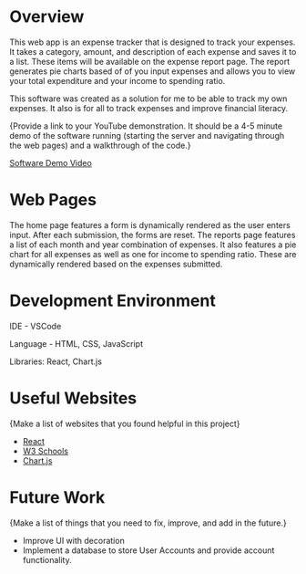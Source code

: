 # Overview

This web app is an expense tracker that is designed to track your expenses. It takes a category, amount, and description of each expense and saves it to a list. These items will be available on the expense report page.
The report generates pie charts based of of you input expenses and allows you to view your total expenditure and your income to spending ratio.

This software was created as a solution for me to be able to track my own expenses. It also is for all to track expenses and improve financial literacy.

{Provide a link to your YouTube demonstration.  It should be a 4-5 minute demo of the software running (starting the server and navigating through the web pages) and a walkthrough of the code.}

[Software Demo Video](https://youtu.be/aNAtBYFjhAw)

# Web Pages

The home page features a form is dynamically rendered as the user enters input. After each submission, the forms are reset.
The reports page features a list of each month and year combination of expenses. It also features a pie chart for all expenses as well as one for income to spending ratio. These are dynamically rendered based on the expenses submitted.

# Development Environment

IDE - VSCode

Language - HTML, CSS, JavaScript

Libraries: React, Chart.js

# Useful Websites

{Make a list of websites that you found helpful in this project}
* [React](https://react.dev/)
* [W3 Schools](https://www.w3schools.com/js/)
* [Chart.js](https://www.chartjs.org/)

# Future Work

{Make a list of things that you need to fix, improve, and add in the future.}
* Improve UI with decoration
* Implement a database to store User Accounts and provide account functionality.
